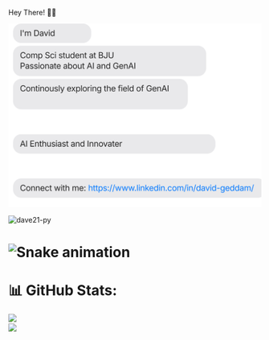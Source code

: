 [comment]: # (<p align="left"><img width=30%" src="https://github.com/alansmathew/alansmathew/raw/master/lang.gif" alt="lang image here" /></p>)
Hey There! 👋🏻

![David's Profile Card](chat.svg)

<p align="left"> <img src="https://komarev.com/ghpvc/?username=niconielsen32&label=Profile%20views&color=0e75b6&style=flat-square" alt="dave21-py" /> </p>

# <div align="center">
#  <img src="https://profile-readme-generator.com/assets/snake.svg" alt="Snake animation" />
# </div>

# 📊 GitHub Stats:
![](https://github-readme-stats.vercel.app/api?username=dave21-py&theme=react&hide_border=false&include_all_commits=true&count_private=false)<br/>
![](https://nirzak-streak-stats.vercel.app/?user=dave21-py&theme=react&hide_border=false)<br/>
